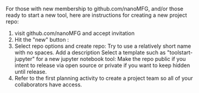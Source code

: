 For those with new membership to github.com/nanoMFG, and/or those ready to start a new tool, here are instructions for creating a new project repo:
1) visit github.com/nanoMFG and accept invitation
2) Hit the "new" button :
3) Select repo options and create repo:
Try to use a relatively short name with no spaces.
Add a description
Select a template such as "toolstart-jupyter" for a new jupyter notebook tool:
Make the repo public if you intent to release via open source or private if you want to keep hidden until release.
4) Refer to the first planning activity to create a project team so all of your collaborators have access.

